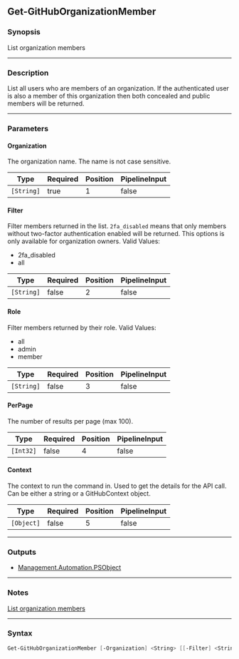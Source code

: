 Get-GitHubOrganizationMember
----------------------------

### Synopsis
List organization members

---

### Description

List all users who are members of an organization.
If the authenticated user is also a member of this organization then both concealed and public members will be returned.

---

### Parameters
#### **Organization**
The organization name. The name is not case sensitive.

|Type      |Required|Position|PipelineInput|
|----------|--------|--------|-------------|
|`[String]`|true    |1       |false        |

#### **Filter**
Filter members returned in the list.
`2fa_disabled` means that only members without two-factor authentication enabled will be returned.
This options is only available for organization owners.
Valid Values:

* 2fa_disabled
* all

|Type      |Required|Position|PipelineInput|
|----------|--------|--------|-------------|
|`[String]`|false   |2       |false        |

#### **Role**
Filter members returned by their role.
Valid Values:

* all
* admin
* member

|Type      |Required|Position|PipelineInput|
|----------|--------|--------|-------------|
|`[String]`|false   |3       |false        |

#### **PerPage**
The number of results per page (max 100).

|Type     |Required|Position|PipelineInput|
|---------|--------|--------|-------------|
|`[Int32]`|false   |4       |false        |

#### **Context**
The context to run the command in. Used to get the details for the API call.
Can be either a string or a GitHubContext object.

|Type      |Required|Position|PipelineInput|
|----------|--------|--------|-------------|
|`[Object]`|false   |5       |false        |

---

### Outputs
* [Management.Automation.PSObject](https://learn.microsoft.com/en-us/dotnet/api/System.Management.Automation.PSObject)

---

### Notes
[List organization members](https://docs.github.com/en/rest/orgs/members?apiVersion=2022-11-28#list-organization-members)

---

### Syntax
```PowerShell
Get-GitHubOrganizationMember [-Organization] <String> [[-Filter] <String>] [[-Role] <String>] [[-PerPage] <Int32>] [[-Context] <Object>] [<CommonParameters>]
```
